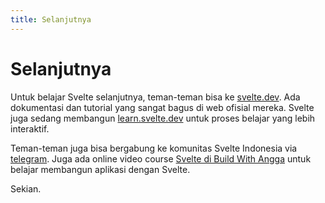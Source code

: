```yaml
---
title: Selanjutnya
---
```


# Selanjutnya

Untuk belajar Svelte selanjutnya, teman-teman bisa ke [svelte.dev](https://svelte.dev/). Ada dokumentasi dan tutorial yang sangat bagus di web ofisial mereka. Svelte juga sedang membangun [learn.svelte.dev](https://learn.svelte.dev/) untuk proses belajar yang lebih interaktif.

Teman-teman juga bisa bergabung ke komunitas Svelte Indonesia via [telegram](https://t.me/svelte_id). Juga ada online video course [Svelte di Build With Angga](https://buildwithangga.com/kelas/sveltejs-front-end-javascript-development-web-donasi-online) untuk belajar membangun aplikasi dengan Svelte.

Sekian.
